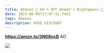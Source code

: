```yaml
---
title: Amazon 🎀 60 % OFF Women’s Nightgowns 🎀
date: 2023-06-08T17:07:51.745Z
tags: Amazon
description: HUGE DISCOUNT
---
```

**https://amzn.to/3N08ncB**
AD

![](img/capture.png)